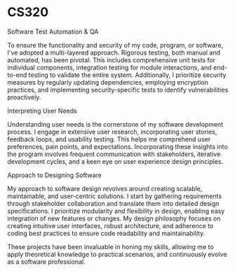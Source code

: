 # CS320
Software Test Automation &amp; QA

To ensure the functionality and security of my code, program, or software, I've adopted a multi-layered approach. Rigorous testing, both manual and automated, has been pivotal. This includes comprehensive unit tests for individual components, integration testing for module interactions, and end-to-end testing to validate the entire system. Additionally, I prioritize security measures by regularly updating dependencies, employing encryption practices, and implementing security-specific tests to identify vulnerabilities proactively.

Interpreting User Needs

Understanding user needs is the cornerstone of my software development process. I engage in extensive user research, incorporating user stories, feedback loops, and usability testing. This helps me comprehend user preferences, pain points, and expectations. Incorporating these insights into the program involves frequent communication with stakeholders, iterative development cycles, and a keen eye on user experience design principles.

Approach to Designing Software

My approach to software design revolves around creating scalable, maintainable, and user-centric solutions. I start by gathering requirements through stakeholder collaboration and translate them into detailed design specifications. I prioritize modularity and flexibility in design, enabling easy integration of new features or changes. My design philosophy focuses on creating intuitive user interfaces, robust architecture, and adherence to coding best practices to ensure code readability and maintainability.

These projects have been invaluable in honing my skills, allowing me to apply theoretical knowledge to practical scenarios, and continuously evolve as a software professional.
